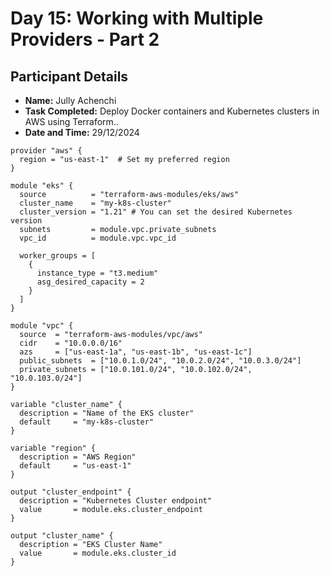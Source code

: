 # Day 15: Working with Multiple Providers - Part 2
## Participant Details

- **Name:** Jully Achenchi
- **Task Completed:** Deploy Docker containers and Kubernetes clusters in AWS using Terraform..
- **Date and Time:** 29/12/2024

```hcl
provider "aws" {
  region = "us-east-1"  # Set my preferred region
}

module "eks" {
  source          = "terraform-aws-modules/eks/aws"
  cluster_name    = "my-k8s-cluster"
  cluster_version = "1.21" # You can set the desired Kubernetes version
  subnets         = module.vpc.private_subnets
  vpc_id          = module.vpc.vpc_id

  worker_groups = [
    {
      instance_type = "t3.medium"
      asg_desired_capacity = 2
    }
  ]
}

module "vpc" {
  source  = "terraform-aws-modules/vpc/aws"
  cidr    = "10.0.0.0/16"
  azs     = ["us-east-1a", "us-east-1b", "us-east-1c"]
  public_subnets  = ["10.0.1.0/24", "10.0.2.0/24", "10.0.3.0/24"]
  private_subnets = ["10.0.101.0/24", "10.0.102.0/24", "10.0.103.0/24"]
}

variable "cluster_name" {
  description = "Name of the EKS cluster"
  default     = "my-k8s-cluster"
}

variable "region" {
  description = "AWS Region"
  default     = "us-east-1"
}

output "cluster_endpoint" {
  description = "Kubernetes Cluster endpoint"
  value       = module.eks.cluster_endpoint
}

output "cluster_name" {
  description = "EKS Cluster Name"
  value       = module.eks.cluster_id
}
```
